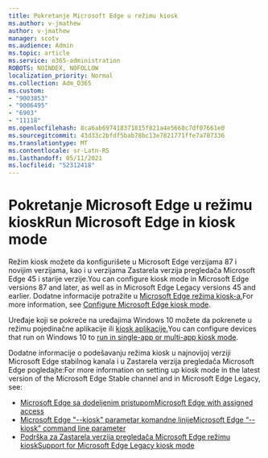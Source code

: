 ```yaml
---
title: Pokretanje Microsoft Edge u režimu kiosk
ms.author: v-jmathew
author: v-jmathew
manager: scotv
ms.audience: Admin
ms.topic: article
ms.service: o365-administration
ROBOTS: NOINDEX, NOFOLLOW
localization_priority: Normal
ms.collection: Adm_O365
ms.custom:
- "9003853"
- "9006495"
- "6903"
- "11118"
ms.openlocfilehash: 8ca6ab697418371815f821a4e5668c7df07661e0
ms.sourcegitcommit: 43d33c2bfdf5bab78bc13e7821771ffe7a787336
ms.translationtype: MT
ms.contentlocale: sr-Latn-RS
ms.lasthandoff: 05/11/2021
ms.locfileid: "52312418"
---
```

# <a name="run-microsoft-edge-in-kiosk-mode"></a><span data-ttu-id="4f3b2-102">Pokretanje Microsoft Edge u režimu kiosk</span><span class="sxs-lookup"><span data-stu-id="4f3b2-102">Run Microsoft Edge in kiosk mode</span></span>

<span data-ttu-id="4f3b2-103">Režim kiosk možete da konfigurišete u Microsoft Edge verzijama 87 i novijim verzijama, kao i u verzijama Zastarela verzija pregledača Microsoft Edge 45 i starije verzije.</span><span class="sxs-lookup"><span data-stu-id="4f3b2-103">You can configure kiosk mode in Microsoft Edge versions 87 and later, as well as in Microsoft Edge Legacy versions 45 and earlier.</span></span> <span data-ttu-id="4f3b2-104">Dodatne informacije potražite u [Microsoft Edge režima kiosk-a.](https://docs.microsoft.com/deployedge/microsoft-edge-configure-kiosk-mode)</span><span class="sxs-lookup"><span data-stu-id="4f3b2-104">For more information, see [Configure Microsoft Edge kiosk mode](https://docs.microsoft.com/deployedge/microsoft-edge-configure-kiosk-mode).</span></span>

<span data-ttu-id="4f3b2-105">Uređaje koji se pokreće na uređajima Windows 10 možete da pokrenete u režimu pojedinačne aplikacije ili [kiosk aplikacije.](https://go.microsoft.com/fwlink/?linkid=2133659)</span><span class="sxs-lookup"><span data-stu-id="4f3b2-105">You can configure devices that run on Windows 10 to [run in single-app or multi-app kiosk mode](https://go.microsoft.com/fwlink/?linkid=2133659).</span></span>

<span data-ttu-id="4f3b2-106">Dodatne informacije o podešavanju režima kiosk u najnovijoj verziji Microsoft Edge stabilnog kanala i u Zastarela verzija pregledača Microsoft Edge pogledajte:</span><span class="sxs-lookup"><span data-stu-id="4f3b2-106">For more information on setting up kiosk mode in the latest version of the Microsoft Edge Stable channel and in Microsoft Edge Legacy, see:</span></span>

- [<span data-ttu-id="4f3b2-107">Microsoft Edge sa dodeljenim pristupom</span><span class="sxs-lookup"><span data-stu-id="4f3b2-107">Microsoft Edge with assigned access</span></span>](https://docs.microsoft.com/deployedge/microsoft-edge-configure-kiosk-mode#microsoft-edge-with-assigned-access)
- [<span data-ttu-id="4f3b2-108">Microsoft Edge "--kiosk" parametar komandne linije</span><span class="sxs-lookup"><span data-stu-id="4f3b2-108">Microsoft Edge “--kiosk” command line parameter</span></span>](https://answers.microsoft.com/microsoftedge/forum/msedge_open-msedge_win10/access-microsoft-edge-using-command-line/03a4add6-9ca4-4fbb-a183-aaa763a0ab76)
- [<span data-ttu-id="4f3b2-109">Podrška za Zastarela verzija pregledača Microsoft Edge režimu kiosk</span><span class="sxs-lookup"><span data-stu-id="4f3b2-109">Support for Microsoft Edge Legacy kiosk mode</span></span>](https://blogs.windows.com/msedgedev/2021/02/05/what-you-need-to-know-about-kiosk-mode-when-support-for-microsoft-edge-legacy-ends/)
